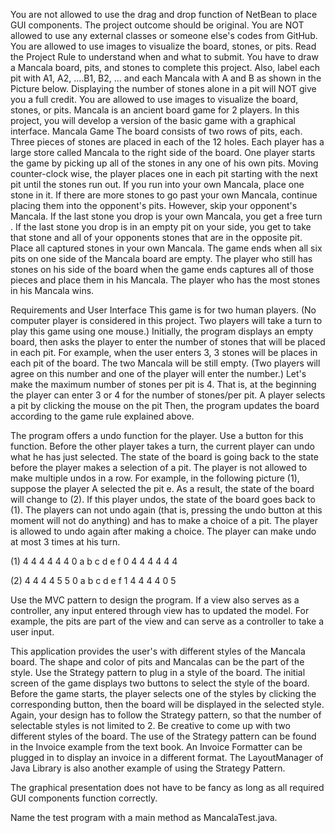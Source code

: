 You are not allowed to use the drag and drop function of NetBean to place GUI components.
The project outcome should be original. You are NOT allowed to use any external classes or someone else's codes from GitHub. You are allowed to use images to visualize the board, stones, or pits.
Read the Project Rule to understand when and what to submit.
You have to draw a Mancala board, pits, and stones to complete this project. Also, label each pit with A1, A2, ....B1, B2, ... and each Mancala with A and B as shown in the Picture below. Displaying the number of stones alone in a pit will NOT give you a full credit. You are allowed to use images to visualize the board, stones, or pits.
Mancala is an ancient board game for 2 players. In this project, you will develop a version of the basic game with a graphical interface.
Mancala Game
The board consists of two rows of pits, each. Three pieces of stones are placed in each of the 12 holes. Each player has a large store called Mancala to the right side of the board. One player starts the game by picking up all of the stones in any one of his own pits. Moving counter-clock wise, the player places one in each pit starting with the next pit until the stones run out. If you run into your own Mancala, place one stone in it. If there are more stones to go past your own Mancala, continue placing them into the opponent's pits. However, skip your opponent's Mancala. If the last stone you drop is your own Mancala, you get a free turn . If the last stone you drop is in an empty pit on your side, you get to take that stone and all of your opponents stones that are in the opposite pit. Place all captured stones in your own Mancala. The game ends when all six pits on one side of the Mancala board are empty. The player who still has stones on his side of the board when the game ends captures all of those pieces and place them in his Mancala. The player who has the most stones in his Mancala wins.


Requirements and User Interface
This game is for two human players. (No computer player is considered in this project. Two players will take a turn to play this game using one mouse.) Initially, the program displays an empty board, then asks the player to enter the number of stones that will be placed in each pit. For example, when the user enters 3, 3 stones will be places in each pit of the board. The two Mancala will be still empty. (Two players will agree on this number and one of the player will enter the number.) Let's make the maximum number of stones per pit is 4. That is, at the beginning the player can enter 3 or 4 for the number of stones/per pit.
A player selects a pit by clicking the mouse on the pit Then, the program updates the board according to the game rule explained above.

The program offers a undo function for the player. Use a button for this function. Before the other player takes a turn, the current player can undo what he has just selected. The state of the board is going back to the state before the player makes a selection of a pit. The player is not allowed to make multiple undos in a row. For example, in the following picture (1), suppose the player A selected the pit e. As a result, the state of the board will change to (2). If this player undos, the state of the board goes back to (1). The players can not undo again (that is, pressing the undo button at this moment will not do anything) and has to make a choice of a pit. The player is allowed to undo again after making a choice. The player can make undo at most 3 times at his turn.


(1)
     4  4  4  4  4  4
  0  a  b  c  d  e  f  0
     4  4  4  4  4  4

(2)
     4  4  4  4  5  5
  0  a  b  c  d  e  f  1
     4  4  4  4  0  5

Use the MVC pattern to design the program. If a view also serves as a controller, any input entered through view has to updated the model. For example, the pits are part of the view and can serve as a controller to take a user input.

This application provides the user's with different styles of the Mancala board. The shape and color of pits and Mancalas can be the part of the style. Use the Strategy pattern to plug in a style of the board. The initial screen of the game displays two buttons to select the style of the board. Before the game starts, the player selects one of the styles by clicking the corresponding button, then the board will be displayed in the selected style. Again, your design has to follow the Strategy pattern, so that the number of selectable styles is not limited to 2. Be creative to come up with two different styles of the board. The use of the Strategy pattern can be found in the Invoice example from the text book. An Invoice Formatter can be plugged in to display an invoice in a different format. The LayoutManager of Java Library is also another example of using the Strategy Pattern.

The graphical presentation does not have to be fancy as long as all required GUI components function correctly.

Name the test program with a main method as MancalaTest.java.
